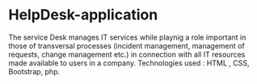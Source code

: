 # HelpDesk-application
The service Desk manages IT services while playnig a role important in those of transversal processes (incident management, management of requests, change management etc.) in connection with all IT resources made available to users in a company. Technologies used : HTML , CSS, Bootstrap, php.

